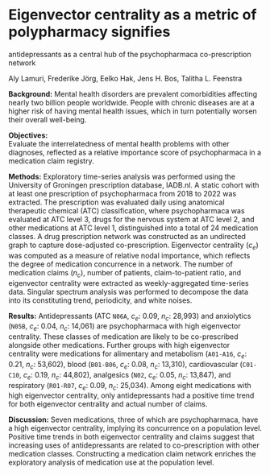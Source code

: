 # Eigenvector centrality as a metric of polypharmacy signifies
antidepressants as a central hub of the psychopharmaca co-prescription
network

Aly Lamuri, Frederike Jörg, Eelko Hak, Jens H. Bos, Talitha L. Feenstra

**Background:** Mental health disorders are prevalent comorbidities
affecting nearly two billion people worldwide. People with chronic
diseases are at a higher risk of having mental health issues, which in
turn potentially worsen their overall well-being.

**Objectives:**  
Evaluate the interrelatedness of mental health problems with other
diagnoses, reflected as a relative importance score of psychopharmaca in
a medication claim registry.

**Methods:** Exploratory time-series analysis was performed using the
University of Groningen prescription database, IADB.nl. A static cohort
with at least one prescription of psychopharmaca from 2018 to 2022 was
extracted. The prescription was evaluated daily using anatomical
therapeutic chemical (ATC) classification, where psychopharmaca was
evaluated at ATC level 3, drugs for the nervous system at ATC level 2,
and other medications at ATC level 1, distinguished into a total of 24
medication classes. A drug prescription network was constructed as an
undirected graph to capture dose-adjusted co-prescription. Eigenvector
centrality ($c_e$) was computed as a measure of relative nodal
importance, which reflects the degree of medication concurrence in a
network. The number of medication claims ($n_c$), number of patients,
claim-to-patient ratio, and eigenvector centrality were extracted as
weekly-aggregated time-series data. Singular spectrum analysis was
performed to decompose the data into its constituting trend,
periodicity, and white noises.

**Results:** Antidepressants (ATC `N06A`, $c_e$: 0.09, $n_c$: 28,993)
and anxiolytics (`N05B`, $c_e$: 0.04, $n_c$: 14,061) are psychopharmaca
with high eigenvector centrality. These classes of medication are likely
to be co-prescribed alongside other medications. Further groups with
high eigenvector centrality were medications for alimentary and
metabolism (`A01-A16`, $c_e$: 0.21, $n_c$: 53,602), blood (`B01-B06`,
$c_e$: 0.08, $n_c$: 13,310), cardiovascular (`C01-C10`, $c_e$: 0.19,
$n_c$: 44,802), analgesics (`N02`, $c_e$: 0.05, $n_c$: 13,847), and
respiratory (`R01-R07`, $c_e$: 0.09, $n_c$: 25,034). Among eight
medications with high eigenvector centrality, only antidepressants had a
positive time trend for both eigenvector centrality and actual number of
claims.

**Discussion:** Seven medications, three of which are psychopharmaca,
have a high eigenvector centrality, implying its concurrence on a
population level. Positive time trends in both eigenvector centrality
and claims suggest that increasing uses of antidepressants are related
to co-prescription with other medication classes. Constructing a
medication claim network enriches the exploratory analysis of medication
use at the population level.
